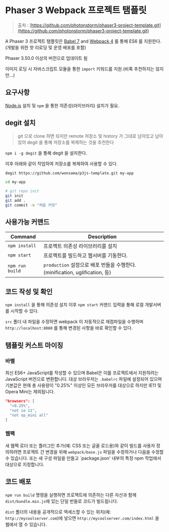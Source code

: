 # Phaser 3 Webpack 프로젝트 탬플릿

> 출처 : [https://github.com/photonstorm/phaser3-project-template.git](https://github.com/photonstorm/phaser3-project-template.git)

A Phaser 3 프로젝트 탬플릿은 [Babel 7](https://babeljs.io/) and [Webpack 4](https://webpack.js.org/) 를 통해 ES6 를 지원한다. (개발을 위한 핫 리로딩 및 운영 배포를 포함)

Phaser 3.50.0 이상의 버전으로 업데이트 됨

이미지 로딩 시 자바스크립트 모듈을 통한 `import`  키워드를 지원.(비록 추천하지는 않지만...)

## 요구사항

[Node.js](https://nodejs.org) 설치 및 `npm` 을 통한 의존성(라이브러리) 설치가 필요.

## degit 설치

> git 으로 clone 하면 되지만 remote 저장소 및 history 가 그대로 남아있고 남아 있어 degit 을 통해 저장소를 복제하는 것을 추천한다

`npm i -g degit` 을 통해 degit 을 설치한다.

이후 아래와 같이 작업하여 저장소를 복제하여 사용할 수 있다.

```sh
degit https://github.com/wonsama/p3js-template.git my-app

cd my-app

# git repo init
git init
git add .
git commit -m "처음 커밋"
```

## 사용가능 커맨드

| Command | Description |
|---------|-------------|
| `npm install` | 프로젝트 의존성 라이브러리를 설치 |
| `npm start` | 프로젝트를 빌드하고 웹서버를 기동한다. |
| `npm run build` | `production` 설정으로 배포 번들을 수행한다. (minification, uglification, 등) |

## 코드 작성 및 확인

`npm install` 을 통해 의존성 설치 이후 `npm start` 커맨드 입력을 통해 로컬 개발서버를 시작할 수 있다.

`src` 폴더 내 파일을 수정하면 webpack 이 자동적으로 재컴파일을 수행하며 `http://localhost:8080` 를 통해 변경된 사항을 바로 확인할 수 있다.

## 탬플릿 커스트 마이징

### 바벨

최신 ES6+ JavaScript를 작성할 수 있으며 Babel은 이를 프로젝트에서 지원하려는 JavaScript 버전으로 변환합니다. 대상 브라우저는 `.babelrc` 파일에 설정되어 있으며 기본값은 현재 총 사용량이 "0.25%" 이상인 모든 브라우저를 대상으로 하지만 IE11 및 Opera Mini는 제외됩니다.

```json
"browsers": [
  ">0.25%",
  "not ie 11",
  "not op_mini all"
]
 ```

### 웹팩

새 웹팩 로더 또는 플러그인 추가(예: CSS 또는 글꼴 로드용)와 같이 빌드를 사용자 정의하려면 프로젝트 간 변경을 위해 `webpack/base.js` 파일을 수정하거나 다음을 수정할 수 있습니다. 또는 새 구성 파일을 만들고 `package.json' 내부의 특정 npm 작업에서 대상으로 지정합니다.

## 코드 배포

`npm run build` 명령을 실행하면 프로젝트에 의존하는 다른 자산과 함께 `dist/bundle.min.js`에 있는 단일 번들로 코드가 빌드됩니다.

`dist` 폴더의 내용을 공개적으로 액세스할 수 있는 위치(예: `http://mycoolserver.com`)에 넣으면 `http://mycoolserver.com/index.html` 을 웹에서 열 수 있습니다.
